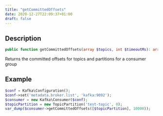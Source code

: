 ```yaml
---
title: "getCommittedOffsets"
date: 2020-12-27T22:09:37+01:00
draft: false
---
```

## Description
```php
public function getCommittedOffsets(array $topics, int $timeoutMs): array {}
```
Returns the committed offsets for topics and partitions for a consumer group
## Example
```php
$conf = Kafka\Configuration();
$conf->set('metadata.broker.list', 'kafka:9092');
$consumer = new Kafka\Consumer($conf);
$topicPartition = new TopicPartition('test-topic', 0);
var_dump($consumer->getCommittedOffsets([$topicPartition], 10000));
```